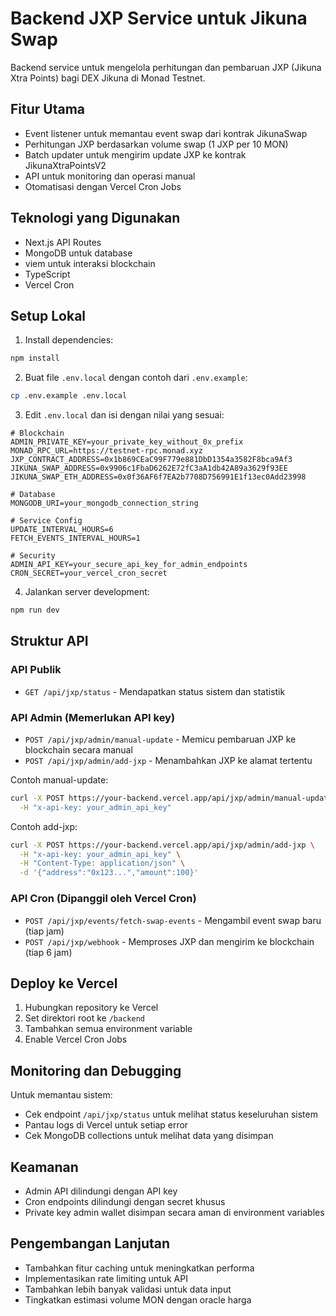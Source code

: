 # Backend JXP Service untuk Jikuna Swap

Backend service untuk mengelola perhitungan dan pembaruan JXP (Jikuna Xtra Points) bagi DEX Jikuna di Monad Testnet.

## Fitur Utama

- Event listener untuk memantau event swap dari kontrak JikunaSwap
- Perhitungan JXP berdasarkan volume swap (1 JXP per 10 MON)
- Batch updater untuk mengirim update JXP ke kontrak JikunaXtraPointsV2
- API untuk monitoring dan operasi manual
- Otomatisasi dengan Vercel Cron Jobs

## Teknologi yang Digunakan

- Next.js API Routes
- MongoDB untuk database
- viem untuk interaksi blockchain
- TypeScript
- Vercel Cron

## Setup Lokal

1. Install dependencies:

```bash
npm install
```

2. Buat file `.env.local` dengan contoh dari `.env.example`:

```bash
cp .env.example .env.local
```

3. Edit `.env.local` dan isi dengan nilai yang sesuai:

```
# Blockchain
ADMIN_PRIVATE_KEY=your_private_key_without_0x_prefix
MONAD_RPC_URL=https://testnet-rpc.monad.xyz
JXP_CONTRACT_ADDRESS=0x1b869CEaC99F779e881DbD1354a3582F8bca9Af3
JIKUNA_SWAP_ADDRESS=0x9906c1FbaD6262E72fC3aA1db42A89a3629f93EE
JIKUNA_SWAP_ETH_ADDRESS=0x0f36AF6f7EA2b7708D756991E1f13ec0Add23998

# Database
MONGODB_URI=your_mongodb_connection_string

# Service Config
UPDATE_INTERVAL_HOURS=6
FETCH_EVENTS_INTERVAL_HOURS=1

# Security
ADMIN_API_KEY=your_secure_api_key_for_admin_endpoints
CRON_SECRET=your_vercel_cron_secret
```

4. Jalankan server development:

```bash
npm run dev
```

## Struktur API

### API Publik

- `GET /api/jxp/status` - Mendapatkan status sistem dan statistik

### API Admin (Memerlukan API key)

- `POST /api/jxp/admin/manual-update` - Memicu pembaruan JXP ke blockchain secara manual
- `POST /api/jxp/admin/add-jxp` - Menambahkan JXP ke alamat tertentu

Contoh manual-update:
```bash
curl -X POST https://your-backend.vercel.app/api/jxp/admin/manual-update \
  -H "x-api-key: your_admin_api_key"
```

Contoh add-jxp:
```bash
curl -X POST https://your-backend.vercel.app/api/jxp/admin/add-jxp \
  -H "x-api-key: your_admin_api_key" \
  -H "Content-Type: application/json" \
  -d '{"address":"0x123...","amount":100}'
```

### API Cron (Dipanggil oleh Vercel Cron)

- `POST /api/jxp/events/fetch-swap-events` - Mengambil event swap baru (tiap jam)
- `POST /api/jxp/webhook` - Memproses JXP dan mengirim ke blockchain (tiap 6 jam)

## Deploy ke Vercel

1. Hubungkan repository ke Vercel
2. Set direktori root ke `/backend`
3. Tambahkan semua environment variable
4. Enable Vercel Cron Jobs

## Monitoring dan Debugging

Untuk memantau sistem:
- Cek endpoint `/api/jxp/status` untuk melihat status keseluruhan sistem
- Pantau logs di Vercel untuk setiap error
- Cek MongoDB collections untuk melihat data yang disimpan

## Keamanan

- Admin API dilindungi dengan API key
- Cron endpoints dilindungi dengan secret khusus
- Private key admin wallet disimpan secara aman di environment variables

## Pengembangan Lanjutan

- Tambahkan fitur caching untuk meningkatkan performa
- Implementasikan rate limiting untuk API
- Tambahkan lebih banyak validasi untuk data input
- Tingkatkan estimasi volume MON dengan oracle harga 